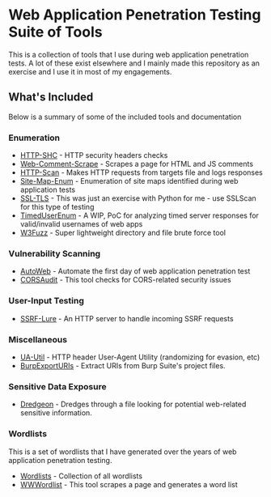 # Web Application Penetration Testing Suite of Tools
This is a collection of tools that I use during web application penetration tests. A lot of these exist elsewhere and I mainly made this repository as an exercise and I use it in most of my engagements. 
## What's Included
Below is a summary of some of the included tools and documentation
### Enumeration
 * [HTTP-SHC](Enumeration/http-headers/) - HTTP security headers checks
 * [Web-Comment-Scrape](Enumeration/comments/) - Scrapes a page for HTML and JS comments
 * [HTTP-Scan](Enumeration/http-scan/) - Makes HTTP requests from targets file and logs responses
 * [Site-Map-Enum](Enumeration/site-maps/) - Enumeration of site maps identified during web application tests
 * [SSL-TLS](Enumeration/ssl-tls/) - This was just an exercise with Python for me - use SSLScan for this type of testing
 * [TimedUserEnum](Enumeration/username/) - A WIP, PoC for analyzing timed server responses for valid/invalid usernames of web apps
 * [W3Fuzz](Enumeration/w3fuzz/) - Super lightweight directory and file brute force tool

### Vulnerability Scanning 
 * [AutoWeb](Automation/) - Automate the first day of web application penetration test
 * [CORSAudit](Enumeration/cors/) - This tool checks for CORS-related security issues

### User-Input Testing
 * [SSRF-Lure](User-Input/ssrf/) - An HTTP server to handle incoming SSRF requests

### Miscellaneous
 * [UA-Util](Miscellaneous/ua-util.py) - HTTP header User-Agent Utility (randomizing for evasion, etc)
 * [BurpExportURIs](Miscellaneous/burp) - Extract URIs from Burp Suite's project files.

### Sensitive Data Exposure
 * [Dredgeon](Data-Exposure/entropy) - Dredges through a file looking for potential web-related sensitive information.

### Wordlists
This is a set of wordlists that I have generated over the years of web application penetration testing.
 * [Wordlists](Miscellaneous/Wordlists/) - Collection of all wordlists
 * [WWWordlist](Miscellaneous/Wordlists/tools/wwwordlist.py) - This tool scrapes a page and generates a word list
